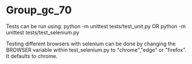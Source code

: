 # Group_gc_70

Tests can be run using:
python -m unittest tests/test_unit.py
OR
python -m unittest tests/test_selenium.py

Testing different browsers with selenium can be done by changing the BROWSER variable within test_selenium.py to "chrome","edge" or "firefox". It defaults to chrome.